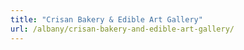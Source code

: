 ```yaml
---
title: "Crisan Bakery & Edible Art Gallery"
url: /albany/crisan-bakery-and-edible-art-gallery/
---
```

